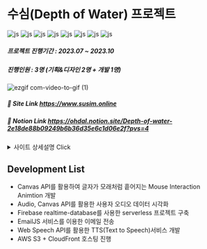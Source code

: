 # 수심(Depth of Water) 프로젝트

![js](https://img.shields.io/badge/React-20232A?style=for-the-badge&logo=react&logoColor=61DAFB)
![js](https://img.shields.io/badge/HTML5-E34F26?style=for-the-badge&logo=html5&logoColor=white)
![js](https://img.shields.io/badge/CSS3-1572B6?style=for-the-badge&logo=css3&logoColor=white)
![js](https://img.shields.io/badge/TypeScript-007ACC?style=for-the-badge&logo=typescript&logoColor=white)
![js](https://img.shields.io/badge/Tailwind_CSS-38B2AC?style=for-the-badge&logo=tailwind-css&logoColor=white)
![js](https://img.shields.io/badge/styled--components-DB7093?style=for-the-badge&logo=styled-components&logoColor=white)
![js](https://img.shields.io/badge/Firebase-039BE5?style=for-the-badge&logo=Firebase&logoColor=white)
![js](https://img.shields.io/badge/Amazon_AWS-FF9900?style=for-the-badge&logo=amazonaws&logoColor=white)

##### 프로젝트 진행기간 : 2023.07 ~ 2023.10
##### 진행인원 : 3명 (기획&디자인 2명 + 개발 1명)


![ezgif com-video-to-gif (1)](https://github.com/ohdal/Susim/assets/64900730/2d2fe46d-1692-4ad7-803b-beee26ab69c9)
##### 🔗 Site Link <https://www.susim.online>
##### 🔗 Notion Link <https://ohdal.notion.site/Depth-of-water-2e18de88b09249b6b36d35e6c1d06e2f?pvs=4>


<details>
<summary>사이트 상세설명 <span>Click</span></summary>

오프라인으로 진행한 관객 참여형 전시 수심(愁心)을 온라인으로 경험할 수 있습니다.


> 수심(愁心)
> 1. 매우 근심함 또는 그런 마음
> 2. anxiety, worry, apprehension

  
### 🌊 당신의 선택으로 만들어진 음악을 들려드립니다.

수심(불안)을 떠올리며 질문에 대한 답변을 해주세요.

답변에 따라 음악 리소스들이 합쳐져 사용자만의 음악을 만들고 들려드립니다.


### 🌊 음악을 들으며 당신의 “수심”을 작성해보세요.

수심을 배설하는동안 사용자의 마이크를 통해 사용자의 숨의기록(소리)을 받아와 시각화합니다.

시각화된 소리는 마치 물처럼 표현되고, 이는 곧 사용자의 수심의 시각화를 나타냅니다.

사용자가 작성하는 수심이 길어질수록 물의 높이가 높아지면서 사용자의 불안의 깊이를 표현합니다.

배설된 수심은 이내 다른 사용자의 수심과 합쳐지며 사라지게 됩니다.


### 🌊 “수심” 이미지를 이메일로 전송하세요.

시각화된 수심의 이미지를 이메일로 전송할 수 있습니다.


### 🌊 다른사람과 “수심”을 공유해보세요.

아카이브 페이지에서 다른사람의 수심을 살펴보세요. 

다른 사용자와 수심을 공유하며 나의 수심을 해소할 수 있습니다.
</details>


## Development List


- Canvas API를 활용하여 글자가 모래처럼 흩어지는 Mouse Interaction Animtion 개발
- Audio, Canvas API를 활용한 사용자 오디오 데이터 시각화
- Firebase realtime-database를 사용한 serverless 프로젝트 구축
- EmailJS 서비스를 이용한 이메일 전송
- Web Speech API를 활용한 TTS(Text to Speech)서비스 개발
- AWS S3 + CloudFront 호스팅 진행
